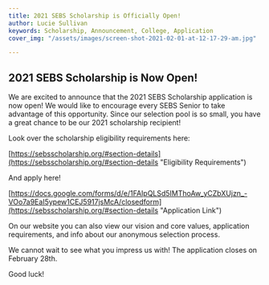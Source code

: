 ```yaml
---
title: 2021 SEBS Scholarship is Officially Open!
author: Lucie Sullivan
keywords: Scholarship, Announcement, College, Application
cover_img: "/assets/images/screen-shot-2021-02-01-at-12-17-29-am.jpg"

---
```

## 2021 SEBS Scholarship is Now Open!

We are excited to announce that the 2021 SEBS Scholarship application is now open! We would like to encourage every SEBS Senior to take advantage of this opportunity. Since our selection pool is so small, you have a great chance to be our 2021 scholarship recipient!

Look over the scholarship eligibility requirements here:

[https://sebsscholarship.org/#section-details](https://sebsscholarship.org/#section-details "Eligibility Requirements")

And apply here!

[https://docs.google.com/forms/d/e/1FAIpQLSd5IMThoAw_yCZbXUjzn_-VOo7a9EaI5ypew1CEJ5917jsMcA/closedform](https://sebsscholarship.org/#section-details "Application Link")

On our website you can also view our vision and core values, application requirements, and info about our anonymous selection process.

We cannot wait to see what you impress us with! The application closes on February 28th.

Good luck!